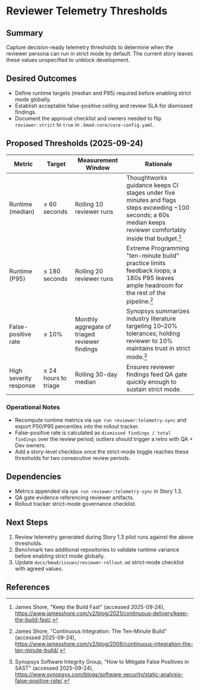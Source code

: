 # Reviewer Telemetry Thresholds

## Summary

Capture decision-ready telemetry thresholds to determine when the reviewer persona can run in strict mode by default. The current story leaves these values unspecified to unblock development.

## Desired Outcomes

- Define runtime targets (median and P95) required before enabling strict mode globally.
- Establish acceptable false-positive ceiling and review SLA for dismissed findings.
- Document the approval checklist and owners needed to flip `reviewer.strict` to `true` in `.bmad-core/core-config.yaml`.

## Proposed Thresholds (2025-09-24)

| Metric                 | Target               | Measurement Window                             | Rationale                                                                                                                                                                        |
| ---------------------- | -------------------- | ---------------------------------------------- | -------------------------------------------------------------------------------------------------------------------------------------------------------------------------------- |
| Runtime (median)       | ≤ 60 seconds         | Rolling 10 reviewer runs                       | Thoughtworks guidance keeps CI stages under five minutes and flags steps exceeding ~100 seconds; a 60s median keeps reviewer comfortably inside that budget.[^thoughtworks-fast] |
| Runtime (P95)          | ≤ 180 seconds        | Rolling 20 reviewer runs                       | Extreme Programming "ten-minute build" practice limits feedback loops; a 180s P95 leaves ample headroom for the rest of the pipeline.[^ten-minute-build]                         |
| False-positive rate    | ≤ 10%                | Monthly aggregate of triaged reviewer findings | Synopsys summarizes industry literature targeting 10–20% tolerances; holding reviewer to 10% maintains trust in strict mode.[^synopsys-fp]                                       |
| High severity response | ≤ 24 hours to triage | Rolling 30-day median                          | Ensures reviewer findings feed QA gate quickly enough to sustain strict mode.                                                                                                    |

### Operational Notes

- Recompute runtime metrics via `npm run reviewer:telemetry-sync` and export P50/P95 percentiles into the rollout tracker.
- False-positive rate is calculated as `dismissed findings / total findings` over the review period; outliers should trigger a retro with QA + Dev owners.
- Add a story-level checkbox once the strict-mode toggle reaches these thresholds for two consecutive review periods.

## Dependencies

- Metrics appended via `npm run reviewer:telemetry-sync` in Story 1.3.
- QA gate evidence referencing reviewer artifacts.
- Rollout tracker strict-mode governance checklist.

## Next Steps

1. Review telemetry generated during Story 1.3 pilot runs against the above thresholds.
2. Benchmark two additional repositories to validate runtime variance before enabling strict mode globally.
3. Update `docs/bmad/issues/reviewer-rollout.md` strict-mode checklist with agreed values.

## References

[^thoughtworks-fast]: James Shore, "Keep the Build Fast" (accessed 2025-09-24), <https://www.jamesshore.com/v2/blog/2021/continuous-delivery/keep-the-build-fast/>.

[^ten-minute-build]: James Shore, "Continuous Integration: The Ten-Minute Build" (accessed 2025-09-24), <https://www.jamesshore.com/v2/blog/2006/continuous-integration-the-ten-minute-build/>.

[^synopsys-fp]: Synopsys Software Integrity Group, "How to Mitigate False Positives in SAST" (accessed 2025-09-24), <https://www.synopsys.com/blogs/software-security/static-analysis-false-positive-rate/>.
